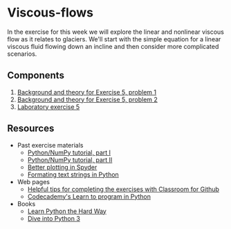 # Viscous-flows
In the exercise for this week we will explore the linear and nonlinear viscous flow as it relates to glaciers. We'll start with the simple equation for a linear viscous fluid flowing down an incline and then consider more complicated scenarios.

## Components
1. [Background and theory for Exercise 5, problem 1](Exercise-5-theory-1.md)
2. [Background and theory for Exercise 5, problem 2](Exercise-5-theory-2.md)
2. [Laboratory exercise 5](https://github.com/Intro-Quantitative-Geology/Lab-exercise-5)

## Resources
- Past exercise materials
  - [Python/NumPy tutorial, part I](https://github.com/Intro-Quantitative-Geology/Python-and-NumPy-I)
  - [Python/NumPy tutorial, part II](https://github.com/Intro-Quantitative-Geology/Python-and-NumPy-II)
  - [Better plotting in Spyder](https://github.com/Intro-Quantitative-Geology/Hillslope-diffusion/blob/master/Fixing-Spyder.md)
  - [Formating text strings in Python](https://github.com/Intro-Quantitative-Geology/Hillslope-diffusion/blob/master/Format-Python-strings.md)
- Web pages
  - [Helpful tips for completing the exercises with Classroom for Github](https://github.com/Intro-Quantitative-Geology/Python-and-NumPy-II/blob/master/Lesson/Classroom.md)
  - [Codecademy's Learn to program in Python](https://www.codecademy.com/learn/python)
- Books
  - [Learn Python the Hard Way](http://learnpythonthehardway.org/book/)
  - [Dive into Python 3](http://www.diveinto.org/python3/)
